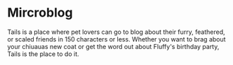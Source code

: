 Mircroblog
==========

Tails is a place where pet lovers can go to blog about their furry, feathered, or scaled friends in 150 characters or less. Whether you want to brag about your chiuauas new coat or get the word out about Fluffy's birthday party, Tails is the place to do it.
